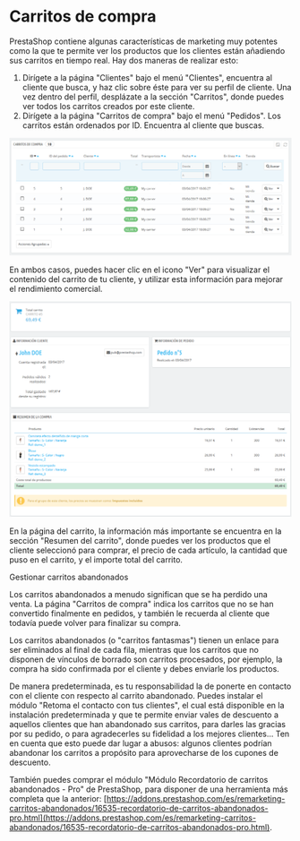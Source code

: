# Carritos de compra

PrestaShop contiene algunas características de marketing muy potentes como la que te permite ver los productos que los clientes están añadiendo sus carritos en tiempo real. Hay dos maneras de realizar esto:

1. Dirígete a la página "Clientes" bajo el menú "Clientes", encuentra al cliente que busca, y haz clic sobre éste para ver su perfil de cliente. Una vez dentro del perfil, desplázate a la sección "Carritos", donde puedes ver todos los carritos creados por este cliente.
2. Dirígete a la página "Carritos de compra" bajo el menú "Pedidos". Los carritos están ordenados por ID. Encuentra al cliente que buscas.

![](../../../.gitbook/assets/54264991.png)

En ambos casos, puedes hacer clic en el icono "Ver" para visualizar el contenido del carrito de tu cliente, y utilizar esta información para mejorar el rendimiento comercial.

![](../../../.gitbook/assets/54264993.png)

En la página del carrito, la información más importante se encuentra en la sección "Resumen del carrito", donde puedes ver los productos que el cliente seleccionó para comprar, el precio de cada artículo, la cantidad que puso en el carrito, y el importe total del carrito.

Gestionar carritos abandonados

Los carritos abandonados a menudo significan que se ha perdido una venta. La página "Carritos de compra" indica los carritos que no se han convertido finalmente en pedidos, y también le recuerda al cliente que todavía puede volver para finalizar su compra.

Los carritos abandonados \(o "carritos fantasmas"\) tienen un enlace para ser eliminados al final de cada fila, mientras que los carritos que no disponen de vínculos de borrado son carritos procesados, por ejemplo, la compra ha sido confirmada por el cliente y debes enviarle los productos.

De manera predeterminada, es tu responsabilidad la de ponerte en contacto con el cliente con respecto al carrito abandonado. Puedes instalar el módulo "Retoma el contacto con tus clientes", el cual está disponible en la instalación predeterminada y que te permite enviar vales de descuento a aquellos clientes que han abandonado sus carritos, para darles las gracias por su pedido, o para agradecerles su fidelidad a los mejores clientes... Ten en cuenta que esto puede dar lugar a abusos: algunos clientes podrían abandonar los carritos a propósito para aprovecharse de los cupones de descuento.  


También puedes comprar el módulo "Módulo Recordatorio de carritos abandonados - Pro" de PrestaShop, para disponer de una herramienta más completa que la anterior: [https://addons.prestashop.com/es/remarketing-carritos-abandonados/16535-recordatorio-de-carritos-abandonados-pro.html](https://addons.prestashop.com/es/remarketing-carritos-abandonados/16535-recordatorio-de-carritos-abandonados-pro.html).

